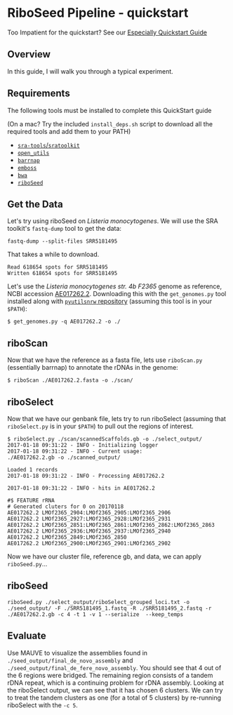 # RiboSeed Pipeline - quickstart
Too Impatient for the quickstart? See our [Especially Quickstart Guide](./especiallyquickstart.md)

## Overview
In this guide, I will walk you through a typical experiment.

## Requirements

The following tools must be installed to complete this QuickStart guide

(On a mac? Try the included `install_deps.sh` script to download all the required tools and add them to your PATH)


* [`sra-tools`/`sratoolkit`](https://github.com/ncbi/sra-tools)
* [`open_utils`](https://github.com/nickp60/open_utils)
* [`barrnap`](http://www.vicbioinformatics.com/software.barrnap.shtml)
* [`emboss`](http://www.ebi.ac.uk/Tools/emboss/)
* [`bwa`](http://bio-bwa.sourceforge.net/)
* [`riboSeed`](https://github.com/nickp60/riboSeed)

## Get the Data
Let's try using riboSeed on *Listeria monocytogenes*.  We will use the SRA toolkit's `fastq-dump` tool to get the data:

```
fastq-dump --split-files SRR5181495
```

That takes a while to download.

```
Read 618654 spots for SRR5181495
Written 618654 spots for SRR5181495
```

Let's use the *Listeria monocytogenes str. 4b F2365* genome as reference, NCBI accession [AE017262.2](https://www.ncbi.nlm.nih.gov/nuccore/AE017262).  Downloading this with the `get_genomes.py` tool installed along with [`pyutilsnrw` repository](https://github.com/nickp60/pyutilsnrw) (assuming this tool is in your `$PATH`):

```
$ get_genomes.py -q AE017262.2 -o ./
```

## riboScan
Now that we have the reference as a fasta file, lets use `riboScan.py` (essentially barrnap) to annotate the rDNAs in the genome:

```
$ riboScan ./AE017262.2.fasta -o ./scan/
```

## riboSelect

Now that we have our genbank file, lets try to run riboSelect (assuming that `riboSelect.py` is in your `$PATH`) to pull out the regions of interest.

```
$ riboSelect.py ./scan/scannedScaffolds.gb -o ./select_output/
2017-01-18 09:31:22 - INFO - Initializing logger
2017-01-18 09:31:22 - INFO - Current usage:
./AE017262.2.gb -o ./scanned_output/

Loaded 1 records
2017-01-18 09:31:22 - INFO - Processing AE017262.2

2017-01-18 09:31:22 - INFO - hits in AE017262.2

#$ FEATURE rRNA
# Generated cluters for 0 on 20170118
AE017262.2 LMOf2365_2904:LMOf2365_2905:LMOf2365_2906
AE017262.2 LMOf2365_2927:LMOf2365_2928:LMOf2365_2931
AE017262.2 LMOf2365_2851:LMOf2365_2861:LMOf2365_2862:LMOf2365_2863
AE017262.2 LMOf2365_2936:LMOf2365_2937:LMOf2365_2940
AE017262.2 LMOf2365_2849:LMOf2365_2850
AE017262.2 LMOf2365_2900:LMOf2365_2901:LMOf2365_2902

```

Now we have our cluster file, reference gb, and data, we can apply `riboSeed.py`...

## riboSeed

```
riboSeed.py ./select_output/riboSelect_grouped_loci.txt -o ./seed_output/ -F ./SRR5181495_1.fastq -R ./SRR5181495_2.fastq -r ./AE017262.2.gb -c 4 -t 1 -v 1 --serialize  --keep_temps
```

## Evaluate
Use MAUVE to visualize the assemblies found in `./seed_output/final_de_novo_assembly` and `./seed_output/final_de_fere_novo_assembly`.  You should see that 4 out of the 6 regions were bridged.  The remaining region consists of a tandem rDNA repeat, which is a continuing problem for rDNA assembly.  Looking at the riboSelect output, we can see that it has chosen 6 clusters.  We can try to treat the tandem clusters as one (for a total of 5 clusters) by re-running riboSelect with the `-c 5`.
